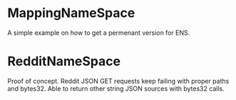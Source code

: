 # MappingNameSpace

A simple example on how to get a permenant version for ENS.

# RedditNameSpace
Proof of concept. Reddit JSON GET requests keep failing with proper paths and bytes32. Able to return other string JSON sources with bytes32 calls.

